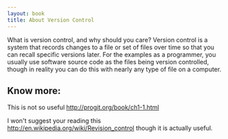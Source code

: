 ```yaml
---
layout: book
title: About Version Control 
---
```


What is version control, and why should you care? Version control is a system
that records changes to a file or set of files over time so that you can
recall specific versions later. For the examples as a programmer, you usually
use software source code as the files being version controlled, though in
reality you can do this with nearly any type of file on a computer.

## Know more:

This is not so useful <http://progit.org/book/ch1-1.html>

I won't suggest your reading this
<http://en.wikipedia.org/wiki/Revision_control>
though it is actually useful.
